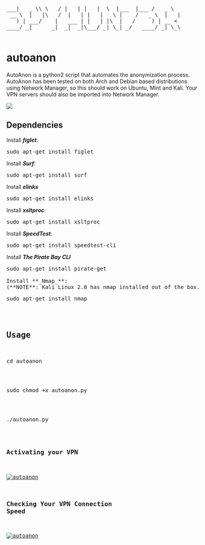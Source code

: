 <pre>
___|   _ \\ \   / |   | |   |  \  |___  |___ /   _ \  
 __ \  |   |\   /  |   | |   |   \ |    /   _ \  |   | 
   ) | ___/    |   ___ | |   | |\  |   /     ) | __ <  
____/ _|      _|  _|  _|\___/ _| \_| _/   ____/ _| \_\ 

</pre>


# autoanon
AutoAnon is a python2 script that automates the anonymization process. AutoAnon has been tested on
both Arch and Debian based distributions using Network Manager, so this should work on Ubuntu, Mint 
and Kali. Your VPN servers should also be imported into Network Manager.

![](http://www.enlightenment.org/ss/e-587df0b3e68151.81641784.jpg)

## Dependencies
Install **_figlet_**:
<pre>sudo apt-get install figlet</pre>

Install **_Surf_**:
<pre>sudo apt-get install surf</pre>

Install **_elinks_**
<pre>sudo apt-get install elinks</pre>

Install **_xsltproc_**:
<pre>sudo apt-get install xsltproc</pre>

Install **_SpeedTest_**:
<pre>sudo apt-get install speedtest-cli</pre>

Install **_The Pirate Bay CLI_**
<pre>sudo apt-get install pirate-get

Install **_Nmap_**:
(**NOTE**: Kali Linux 2.0 has nmap installed out of the box. All other distros will need this installed.)
<pre>sudo apt-get install nmap</pre>

## Usage
<pre>cd autoanon</pre>
<pre>sudo chmod +x autoanon.py</pre>
<pre>./autoanon.py</pre>

### Activating your VPN
[![autoanon](https://asciinema.org/a/4ccd1v7qjh16mqqg2ubmytcw5.png)](https://asciinema.org/a/4ccd1v7qjh16mqqg2ubmytcw5)

### Checking Your VPN Connection Speed
[![autoanon](https://asciinema.org/a/eq8cx6x7wm4imncti0pjdkfpp.png)](https://asciinema.org/a/eq8cx6x7wm4imncti0pjdkfpp)
